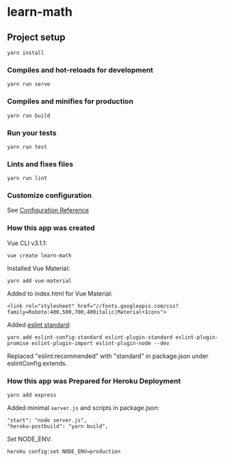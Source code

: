 # learn-math

## Project setup

```
yarn install
```

### Compiles and hot-reloads for development
```
yarn run serve
```

### Compiles and minifies for production
```
yarn run build
```

### Run your tests
```
yarn run test
```

### Lints and fixes files
```
yarn run lint
```

### Customize configuration

See [Configuration Reference](https://cli.vuejs.org/config/)

### How this app was created

Vue CLI v3.1.1:

```
vue create learn-math
```

Installed Vue Material:

```
yarn add vue-material
```

Added to index.html for Vue Material:

```
<link rel="stylesheet" href="//fonts.googleapis.com/css?family=Roboto:400,500,700,400italic|Material+Icons">
```

Added [eslint standard](https://github.com/standard/eslint-config-standard):

```
yarn add eslint-config-standard eslint-plugin-standard eslint-plugin-promise eslint-plugin-import eslint-plugin-node --dev
```

Replaced "eslint:recommended" with "standard" in package.json under eslintConfig.extends.

### How this app was Prepared for Heroku Deployment

```
yarn add express
```

Added minimal `server.js` and scripts in package.json:

```
"start": "node server.js",
"heroku-postbuild": "yarn build",
```

Set NODE_ENV:

```
heroku config:set NODE_ENV=production
```
